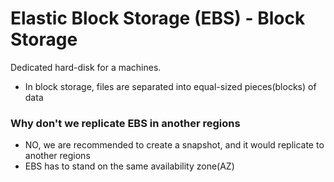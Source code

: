 # Elastic Block Storage (EBS) - Block Storage

Dedicated hard-disk for a machines.

- In block storage, files are separated into equal-sized pieces(blocks) of data

### Why don't we replicate EBS in another regions

- NO, we are recommended to create a snapshot, and it would replicate to another regions
- EBS has to stand on the same availability zone(AZ)
